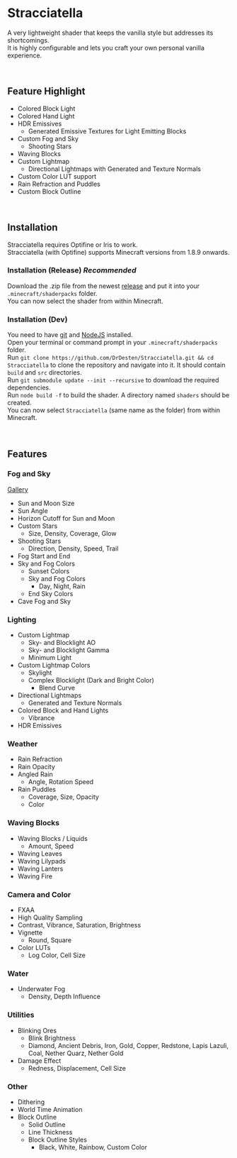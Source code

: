 # Stracciatella
A very lightweight shader that keeps the vanilla style but addresses its shortcomings.  
It is highly configurable and lets you craft your own personal vanilla experience.  

<br>

## Feature Highlight
- Colored Block Light
- Colored Hand Light
- HDR Emissives
  - Generated Emissive Textures for Light Emitting Blocks
- Custom Fog and Sky
  - Shooting Stars
- Waving Blocks
- Custom Lightmap
  - Directional Lightmaps with Generated and Texture Normals
- Custom Color LUT support 
- Rain Refraction and Puddles
- Custom Block Outline

<br>

## Installation
Stracciatella requires Optifine or Iris to work.  
Stracciatella (with Optifine) supports Minecraft versions from 1.8.9 onwards.  

### Installation (Release) *Recommended*
Download the .zip file from the newest [release](https://github.com/DrDesten/Stracciatella/releases) and put it into your `.minecraft/shaderpacks` folder.  
You can now select the shader from within Minecraft. 

### Installation (Dev)
You need to have [git](https://git-scm.com/) and [NodeJS](https://nodejs.org/) installed.  
Open your terminal or command prompt in your `.minecraft/shaderpacks` folder.  
Run `git clone https://github.com/DrDesten/Stracciatella.git && cd Stracciatella` to clone the repository and navigate into it. It should contain `build` and `src` directories.  
Run `git submodule update --init --recursive` to download the required dependencies.  
Run `node build -f` to build the shader. A directory named `shaders` should be created.  
You can now select `Stracciatella` (same name as the folder) from within Minecraft.  

<br>

## Features

### Fog and Sky

[Gallery](https://modrinth.com/shader/stracciatella-shaders/gallery)

- Sun and Moon Size
- Sun Angle
- Horizon Cutoff for Sun and Moon
- Custom Stars
  - Size, Density, Coverage, Glow
- Shooting Stars
  - Direction, Density, Speed, Trail
- Fog Start and End
- Sky and Fog Colors
  - Sunset Colors
  - Sky and Fog Colors
    - Day, Night, Rain
  - End Sky Colors
- Cave Fog and Sky

### Lighting

- Custom Lightmap
  - Sky- and Blocklight AO
  - Sky- and Blocklight Gamma
  - Minimum Light
- Custom Lightmap Colors
  - Skylight
  - Complex Blocklight (Dark and Bright Color)
    - Blend Curve
- Directional Lightmaps
  - Generated and Texture Normals
- Colored Block and Hand Lights
  - Vibrance
- HDR Emissives

### Weather

- Rain Refraction
- Rain Opacity
- Angled Rain
  - Angle, Rotation Speed
- Rain Puddles
  - Coverage, Size, Opacity
  - Color

### Waving Blocks

- Waving Blocks / Liquids
  - Amount, Speed
- Waving Leaves
- Waving Lilypads
- Waving Lanters
- Waving Fire

### Camera and Color

- FXAA
- High Quality Sampling
- Contrast, Vibrance, Saturation, Brightness
- Vignette
  - Round, Square
- Color LUTs
  - Log Color, Cell Size

### Water

- Underwater Fog
  - Density, Depth Influence

### Utilities

- Blinking Ores
  - Blink Brightness
  - Diamond, Ancient Debris, Iron, Gold, Copper, Redstone, Lapis Lazuli, Coal, Nether Quarz, Nether Gold
- Damage Effect
  - Redness, Displacement, Cell Size

### Other

- Dithering
- World Time Animation
- Block Outline
  - Solid Outline
  - Line Thickness
  - Block Outline Styles
    - Black, White, Rainbow, Custom Color
